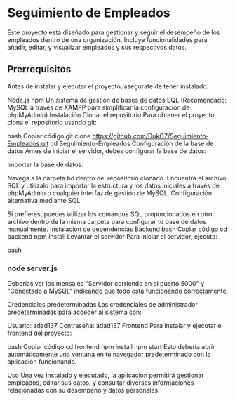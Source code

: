 # Seguimiento de Empleados
Este proyecto está diseñado para gestionar y seguir el desempeño de los empleados dentro de una organización. Incluye funcionalidades para añadir, editar, y visualizar empleados y sus respectivos datos.

## Prerrequisitos
Antes de instalar y ejecutar el proyecto, asegúrate de tener instalado:

Node.js
npm
Un sistema de gestión de bases de datos SQL (Recomendado: MySQL a través de XAMPP para simplificar la configuración de phpMyAdmin)
Instalación
Clonar el repositorio
Para obtener el proyecto, clona el repositorio usando git:

bash
Copiar código
git clone https://github.com/DukO7/Seguimiento-Empleados.git
cd Seguimiento-Empleados
Configuración de la base de datos
Antes de iniciar el servidor, debes configurar la base de datos:

Importar la base de datos:

Navega a la carpeta bd dentro del repositorio clonado.
Encuentra el archivo SQL y utilízalo para importar la estructura y los datos iniciales a través de phpMyAdmin o cualquier interfaz de gestión de MySQL.
Configuración alternativa mediante SQL:

Si prefieres, puedes utilizar los comandos SQL proporcionados en otro archivo dentro de la misma carpeta para configurar tu base de datos manualmente.
Instalación de dependencias
Backend
bash
Copiar código
cd backend
npm install
Levantar el servidor
Para iniciar el servidor, ejecuta:

bash
### node server.js
Deberías ver los mensajes "Servidor corriendo en el puerto 5000" y "Conectado a MySQL" indicando que todo está funcionando correctamente.

Credenciales predeterminadas
Las credenciales de administrador predeterminadas para acceder al sistema son:

Usuario: adad137
Contraseña: adad137
Frontend
Para instalar y ejecutar el frontend del proyecto:

bash
Copiar código
cd frontend
npm install
npm start
Esto debería abrir automáticamente una ventana en tu navegador predeterminado con la aplicación funcionando.

Uso
Una vez instalado y ejecutado, la aplicación permitirá gestionar empleados, editar sus datos, y consultar diversas informaciones relacionadas con su desempeño y datos personales.